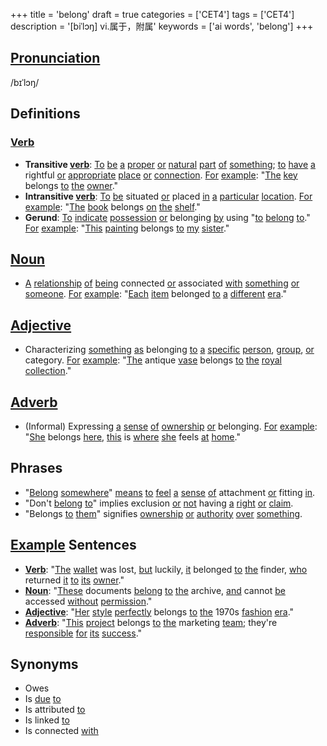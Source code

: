 +++
title = 'belong'
draft = true
categories = ['CET4']
tags = ['CET4']
description = '[biˈlɔŋ] vi.属于，附属'
keywords = ['ai words', 'belong']
+++

## [Pronunciation](/post/pronunciation/)
/bɪˈlɔŋ/

## Definitions
### [Verb](/post/verb/)
- **Transitive [verb](/post/verb/)**: [To](/post/to/) [be](/post/be/) [a](/post/a/) [proper](/post/proper/) [or](/post/or/) [natural](/post/natural/) [part](/post/part/) [of](/post/of/) [something](/post/something/); [to](/post/to/) [have](/post/have/) [a](/post/a/) rightful [or](/post/or/) [appropriate](/post/appropriate/) [place](/post/place/) [or](/post/or/) [connection](/post/connection/). [For](/post/for/) [example](/post/example/): "[The](/post/the/) [key](/post/key/) belongs [to](/post/to/) [the](/post/the/) [owner](/post/owner/)."
- **Intransitive [verb](/post/verb/)**: [To](/post/to/) [be](/post/be/) situated [or](/post/or/) placed [in](/post/in/) [a](/post/a/) [particular](/post/particular/) [location](/post/location/). [For](/post/for/) [example](/post/example/): "[The](/post/the/) [book](/post/book/) belongs [on](/post/on/) [the](/post/the/) [shelf](/post/shelf/)."
- **Gerund**: [To](/post/to/) [indicate](/post/indicate/) [possession](/post/possession/) [or](/post/or/) belonging [by](/post/by/) using "[to](/post/to/) [belong](/post/belong/) [to](/post/to/)." [For](/post/for/) [example](/post/example/): "[This](/post/this/) [painting](/post/painting/) belongs [to](/post/to/) [my](/post/my/) [sister](/post/sister/)."

## [Noun](/post/noun/)
- [A](/post/a/) [relationship](/post/relationship/) [of](/post/of/) [being](/post/being/) connected [or](/post/or/) associated [with](/post/with/) [something](/post/something/) [or](/post/or/) [someone](/post/someone/). [For](/post/for/) [example](/post/example/): "[Each](/post/each/) [item](/post/item/) belonged [to](/post/to/) [a](/post/a/) [different](/post/different/) [era](/post/era/)."

## [Adjective](/post/adjective/)
- Characterizing [something](/post/something/) [as](/post/as/) belonging [to](/post/to/) [a](/post/a/) [specific](/post/specific/) [person](/post/person/), [group](/post/group/), [or](/post/or/) category. [For](/post/for/) [example](/post/example/): "[The](/post/the/) antique [vase](/post/vase/) belongs [to](/post/to/) [the](/post/the/) [royal](/post/royal/) [collection](/post/collection/)."

## [Adverb](/post/adverb/)
- (Informal) Expressing [a](/post/a/) [sense](/post/sense/) [of](/post/of/) [ownership](/post/ownership/) [or](/post/or/) belonging. [For](/post/for/) [example](/post/example/): "[She](/post/she/) belongs [here](/post/here/), [this](/post/this/) is [where](/post/where/) [she](/post/she/) feels [at](/post/at/) [home](/post/home/)."

## Phrases
- "[Belong](/post/belong/) [somewhere](/post/somewhere/)" [means](/post/means/) [to](/post/to/) [feel](/post/feel/) [a](/post/a/) [sense](/post/sense/) [of](/post/of/) attachment [or](/post/or/) fitting [in](/post/in/).
- "Don't [belong](/post/belong/) [to](/post/to/)" implies exclusion [or](/post/or/) [not](/post/not/) having [a](/post/a/) [right](/post/right/) [or](/post/or/) [claim](/post/claim/).
- "Belongs [to](/post/to/) [them](/post/them/)" signifies [ownership](/post/ownership/) [or](/post/or/) [authority](/post/authority/) [over](/post/over/) [something](/post/something/).

## [Example](/post/example/) Sentences
- **[Verb](/post/verb/)**: "[The](/post/the/) [wallet](/post/wallet/) was lost, [but](/post/but/) luckily, [it](/post/it/) belonged [to](/post/to/) [the](/post/the/) finder, [who](/post/who/) returned [it](/post/it/) [to](/post/to/) [its](/post/its/) [owner](/post/owner/)."
- **[Noun](/post/noun/)**: "[These](/post/these/) documents [belong](/post/belong/) [to](/post/to/) [the](/post/the/) archive, [and](/post/and/) cannot [be](/post/be/) accessed [without](/post/without/) [permission](/post/permission/)."
- **[Adjective](/post/adjective/)**: "[Her](/post/her/) [style](/post/style/) [perfectly](/post/perfectly/) belongs [to](/post/to/) [the](/post/the/) 1970s [fashion](/post/fashion/) [era](/post/era/)."
- **[Adverb](/post/adverb/)**: "[This](/post/this/) [project](/post/project/) belongs [to](/post/to/) [the](/post/the/) marketing [team](/post/team/); they're [responsible](/post/responsible/) [for](/post/for/) [its](/post/its/) [success](/post/success/)."

## Synonyms
- Owes
- Is [due](/post/due/) [to](/post/to/)
- Is attributed [to](/post/to/)
- Is linked [to](/post/to/)
- Is connected [with](/post/with/)
